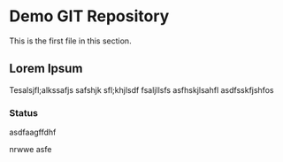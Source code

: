# Demo GIT Repository

This is the first file in this section.

## Lorem Ipsum

Tesalsjfl;alkssafjs safshjk sfl;khjlsdf fsaljllsfs
asfhskjlsahfl
asdfsskfjshfos

### Status

asdfaagffdhf

nrwwe asfe